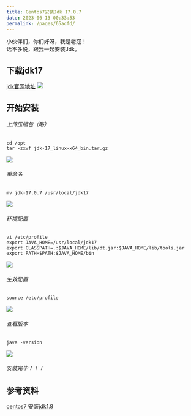 ```yaml
---
title: Centos7安装Jdk 17.0.7
date: 2023-06-13 00:33:53
permalink: /pages/65acfd/
---
```


小伙伴们，你们好呀，我是老寇！    
话不多说，跟我一起安装Jdk。

## 下载jdk17
<a target="_blank" href="https://www.oracle.com/java/technologies/downloads/#java17">jdk官网地址</a>
<img src="/img/4/img.png"/>

## 开始安装
###### 上传压缩包（略）
```shell
cd /opt
tar -zxvf jdk-17_linux-x64_bin.tar.gz
```
<img src="/img/4/img_1.png"/>

###### 重命名
```shell
mv jdk-17.0.7 /usr/local/jdk17 
```
<img src="/img/4/img_2.png"/>

###### 环境配置
```shell
vi /etc/profile
export JAVA_HOME=/usr/local/jdk17
export CLASSPATH=.:$JAVA_HOME/lib/dt.jar:$JAVA_HOME/lib/tools.jar
export PATH=$PATH:$JAVA_HOME/bin
```
<img src="/img/4/img_3.png"/>

###### 生效配置
```shell
source /etc/profile
```
<img src="/img/4/img_4.png"/>

###### 查看版本
```shell
java -version
```
<img src="/img/4/img_5.png"/>

###### 安装完毕！！！

## 参考资料
[centos7 安装jdk1.8](https://kcloud.blog.csdn.net/article/details/82184984)